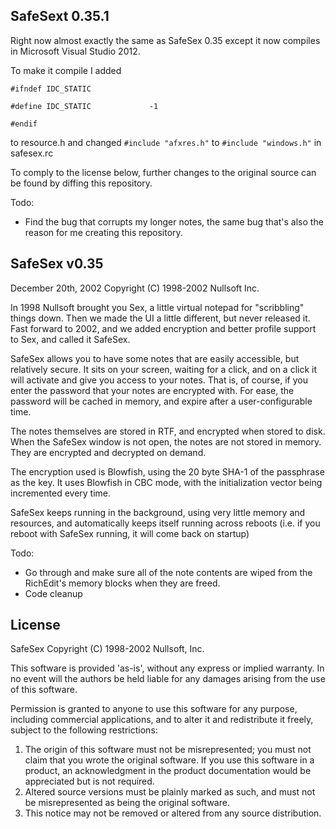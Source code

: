 SafeSext 0.35.1
---------------
Right now almost exactly the same as SafeSex 0.35 except it now compiles in Microsoft Visual Studio 2012.

To make it compile I added

`#ifndef IDC_STATIC`

`#define IDC_STATIC				-1`

`#endif`

to resource.h and changed
<code>#include "afxres.h"</code>
to
<code>#include "windows.h"</code>
in safesex.rc

To comply to the license below, further changes to the original source can be found by diffing this repository.

Todo: 

* Find the bug that corrupts my longer notes, the same bug that's also the reason for me creating this repository.


SafeSex v0.35
-------------
December 20th, 2002
Copyright (C) 1998-2002 Nullsoft Inc.

In 1998 Nullsoft brought you Sex, a little virtual notepad for "scribbling"
things down. Then we made the UI a little different, but never released it.
Fast forward to 2002, and we added encryption and better profile support to
Sex, and called it SafeSex. 

SafeSex allows you to have some notes that are easily accessible, but relatively
secure. It sits on your screen, waiting for a click, and on a click it will
activate and give you access to your notes. That is, of course, if you enter
the password that your notes are encrypted with. For ease, the password will
be cached in memory, and expire after a user-configurable time.

The notes themselves are stored in RTF, and encrypted when stored to disk. 
When the SafeSex window is not open, the notes are not stored in memory. 
They are encrypted and decrypted on demand.

The encryption used is Blowfish, using the 20 byte SHA-1 of the passphrase
as the key. It uses Blowfish in CBC mode, with the initialization vector being
incremented every time.

SafeSex keeps running in the background, using very little memory and resources,
and automatically keeps itself running across reboots (i.e. if you reboot with
SafeSex running, it will come back on startup)

Todo:

  * Go through and make sure all of the note contents are wiped from the RichEdit's memory blocks when they are freed.
  * Code cleanup


License
-------

  SafeSex 
  Copyright (C) 1998-2002 Nullsoft, Inc.

  This software is provided 'as-is', without any express or implied
  warranty.  In no event will the authors be held liable for any damages
  arising from the use of this software.

  Permission is granted to anyone to use this software for any purpose,
  including commercial applications, and to alter it and redistribute it
  freely, subject to the following restrictions:

  1. The origin of this software must not be misrepresented; you must not
     claim that you wrote the original software. If you use this software
     in a product, an acknowledgment in the product documentation would be
     appreciated but is not required.
  2. Altered source versions must be plainly marked as such, and must not be
     misrepresented as being the original software.
  3. This notice may not be removed or altered from any source distribution.
